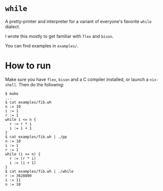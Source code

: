 # `while`

A pretty-printer and interpreter for a variant of everyone's favorite `while` dialect.

I wrote this mostly to get familiar with `flex` and `bison`.

You can find examples in `examples/`.

# How to run

Make sure you have `flex`, `bison` and a C compiler installed, or launch a `nix-shell`. Then do the following:

```
$ make
...
$ cat examples/fib.wh
n := 10
i := 1
r := 1
while i <= n {
  r := r * i
  i := i + 1
}
$ cat examples/fib.wh | ./pp
n := 10
i := 1
r := 1
while (i <= n) {
  r := (r * i)
  i := (i + 1)
}
$ cat examples/fib.wh | ./while
r := 3628800
i := 11
n := 10
```
